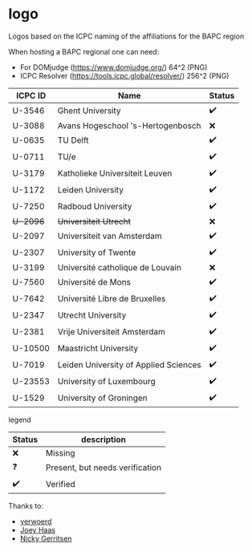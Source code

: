 # logo
Logos based on the ICPC naming of the affiliations for the BAPC region

When hosting a BAPC regional one can need:
- For DOMjudge (https://www.domjudge.org/) 64^2 (PNG)
- ICPC Resolver (https://tools.icpc.global/resolver/) 256^2 (PNG)

| ICPC ID | Name | Status             |
|---|---|--------------------|
| U-3546 | Ghent University | :heavy_check_mark: |
| U-3088 | Avans Hogeschool 's-Hertogenbosch| :x:                |
| U-0635 | TU Delft | :heavy_check_mark: |
| U-0711 | TU/e | :heavy_check_mark: |
| U-3179 | Katholieke Universiteit Leuven | :heavy_check_mark:         |
| U-1172 | Leiden University | :heavy_check_mark: |
| U-7250 | Radboud University | :heavy_check_mark: |
| ~~U-2096~~ | ~~Universiteit Utrecht~~ | :x:                |
| U-2097 | Universiteit van Amsterdam | :heavy_check_mark: |
| U-2307 | University of Twente | :heavy_check_mark: |
| U-3199 | Université catholique de Louvain | :x:                |
| U-7560 | Université de Mons | :heavy_check_mark: |
| U-7642 | Université Libre de Bruxelles | :heavy_check_mark: |
| U-2347 | Utrecht University | :heavy_check_mark: |
| U-2381 | Vrije Universiteit Amsterdam | :heavy_check_mark: |
| U-10500 | Maastricht University | :heavy_check_mark: |
| U-7019 | Leiden University of Applied Sciences | :heavy_check_mark:         |
| U-23553 | University of Luxembourg | :heavy_check_mark:         |
| U-1529 | University of Groningen | :heavy_check_mark:         |

legend

| Status | description |
|---|---|
| :x: | Missing |
| :question: | Present, but needs verification |
| :heavy_check_mark: | Verified

Thanks to:
- [verwoerd](https://github.com/verwoerd)
- [Joey Haas](https://github.com/0xJoey)
- [Nicky Gerritsen](https://github.com/nickygerritsen)
